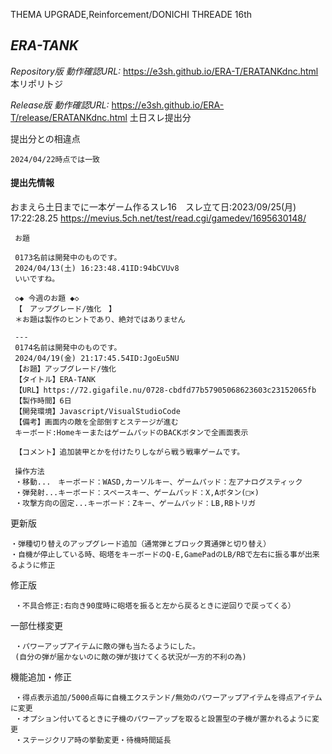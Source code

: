 THEMA UPGRADE,Reinforcement/DONICHI THREADE 16th 

*ERA-TANK*
--------

*Repository版 動作確認URL:*
https://e3sh.github.io/ERA-T/ERATANKdnc.html
 本リポリトジ　

*Release版 動作確認URL:*
https://e3sh.github.io/ERA-T/release/ERATANKdnc.html
 土日スレ提出分

提出分との相違点

    2024/04/22時点では一致


#### 提出先情報

おまえら土日までに一本ゲーム作るスレ16　スレ立て日:2023/09/25(月) 17:22:28.25
https://mevius.5ch.net/test/read.cgi/gamedev/1695630148/

     お題

     0173名前は開発中のものです。
     2024/04/13(土) 16:23:48.41ID:94bCVUv8
     いいですね。

     ◇◆ 今週のお題 ◆◇
     【　アップグレード/強化　】
     ＊お題は製作のヒントであり、絶対ではありません

     ---
     0174名前は開発中のものです。
     2024/04/19(金) 21:17:45.54ID:JgoEu5NU
     【お題】アップグレード/強化
     【タイトル】ERA-TANK
     【URL】https://72.gigafile.nu/0728-cbdfd77b57905068623603c23152065fb
     【製作時間】6日
     【開発環境】Javascript/VisualStudioCode
     【備考】画面内の敵を全部倒すとステージが進む
     キーボード:HomeキーまたはゲームパッドのBACKボタンで全画面表示

     【コメント】追加装甲とかを付けたりしながら戦う戦車ゲームです。

     操作方法
     ・移動...　キーボード：WASD,カーソルキー、ゲームパッド：左アナログスティック
     ・弾発射...キーボード：スペースキー、ゲームパッド：X,Aボタン(□×)
     ・攻撃方向の固定...キーボード：Zキー、ゲームパッド：LB,RBトリガ

更新版

    ・弾種切り替えのアップグレード追加（通常弾とブロック貫通弾と切り替え）
    ・自機が停止している時、砲塔をキーボードのQ-E,GamePadのLB/RBで左右に振る事が出来るように修正

修正版

     ・不具合修正:右向き90度時に砲塔を振ると左から戻るときに逆回りで戻ってくる）

一部仕様変更

     ・パワーアップアイテムに敵の弾も当たるようにした。
     (自分の弾が届かないのに敵の弾が抜けてくる状況が一方的不利の為)

機能追加・修正

     ・得点表示追加/5000点毎に自機エクステンド/無効のパワーアップアイテムを得点アイテムに変更
     ・オプション付いてるときに子機のパワーアップを取ると設置型の子機が置かれるように変更
     ・ステージクリア時の挙動変更・待機時間延長


      
